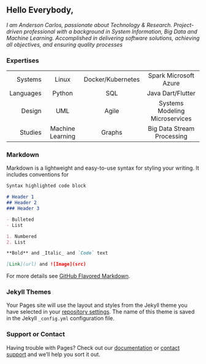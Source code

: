 ## Hello Everybody,

*I am Anderson Carlos, passionate about Technology & Research. Project-driven professional with a background in System Information, Big Data and Machine Learning. Accomplished in delivering software solutions, achieving all objectives, and ensuring quality processes* 

### Expertises

|           |                  |                   |                                |
|----------:|:----------------:|:-----------------:|:------------------------------:|
| Systems   | Linux            | Docker/Kubernetes | Spark Microsoft Azure          |
| Languages | Python           | SQL               | Java Dart/Flutter              |
| Design    | UML              | Agile             | Systems Modeling Microservices |
| Studies   | Machine Learning | Graphs            | Big Data Stream Processing     |

### Markdown

Markdown is a lightweight and easy-to-use syntax for styling your writing. It includes conventions for

```markdown
Syntax highlighted code block

# Header 1
## Header 2
### Header 3

- Bulleted
- List

1. Numbered
2. List

**Bold** and _Italic_ and `Code` text

[Link](url) and ![Image](src)
```

For more details see [GitHub Flavored Markdown](https://guides.github.com/features/mastering-markdown/).

### Jekyll Themes

Your Pages site will use the layout and styles from the Jekyll theme you have selected in your [repository settings](https://github.com/andersoncarlosfs/CurriculumVitae/settings/pages). The name of this theme is saved in the Jekyll `_config.yml` configuration file.

### Support or Contact

Having trouble with Pages? Check out our [documentation](https://docs.github.com/categories/github-pages-basics/) or [contact support](https://support.github.com/contact) and we’ll help you sort it out.
